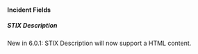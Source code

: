 #### Incident Fields
##### STIX Description
New in 6.0.1: STIX Description will now support a HTML content.